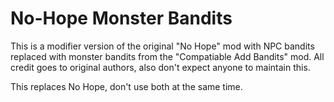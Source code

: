 # No-Hope Monster Bandits

This is a modifier version of the original "No Hope" mod with NPC bandits replaced with monster bandits from the "Compatiable Add Bandits" mod. All credit goes to original authors, also don't expect anyone to maintain this.

This replaces No Hope, don't use both at the same time.
